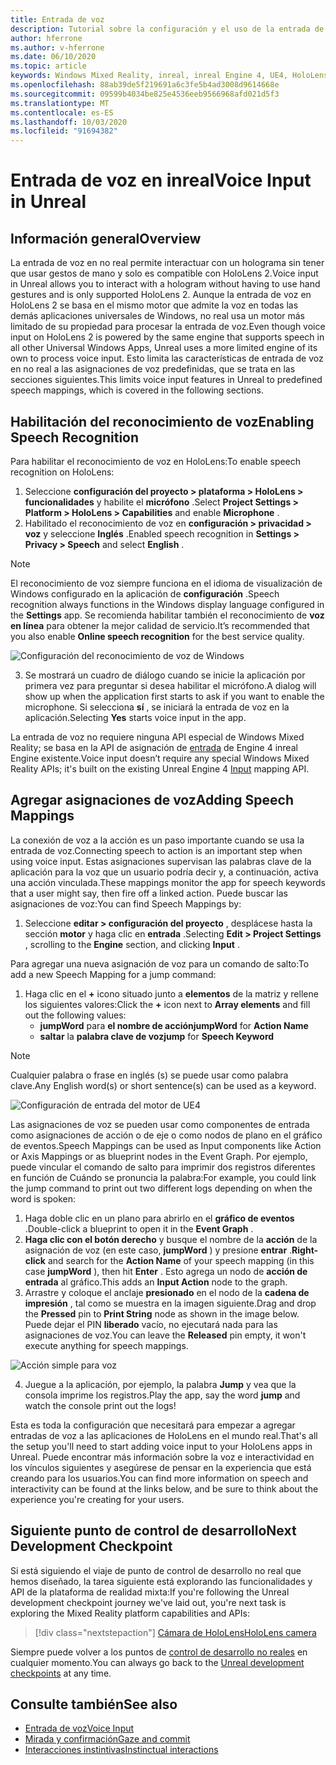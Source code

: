 ```yaml
---
title: Entrada de voz
description: Tutorial sobre la configuración y el uso de la entrada de voz en HoloLens 2 e inreal Engine
author: hferrone
ms.author: v-hferrone
ms.date: 06/10/2020
ms.topic: article
keywords: Windows Mixed Reality, inreal, inreal Engine 4, UE4, HoloLens 2, voz, entrada de voz, reconocimiento de voz, realidad mixta, desarrollo, características, documentación, guías, hologramas, desarrollo de juegos
ms.openlocfilehash: 88ab39de5f219691a6c3fe5b4ad3008d9614668e
ms.sourcegitcommit: 09599b4034be825e4536eeb9566968afd021d5f3
ms.translationtype: MT
ms.contentlocale: es-ES
ms.lasthandoff: 10/03/2020
ms.locfileid: "91694382"
---
```

# <a name="voice-input-in-unreal"></a><span data-ttu-id="300b6-104">Entrada de voz en inreal</span><span class="sxs-lookup"><span data-stu-id="300b6-104">Voice Input in Unreal</span></span>

## <a name="overview"></a><span data-ttu-id="300b6-105">Información general</span><span class="sxs-lookup"><span data-stu-id="300b6-105">Overview</span></span>
<span data-ttu-id="300b6-106">La entrada de voz en no real permite interactuar con un holograma sin tener que usar gestos de mano y solo es compatible con HoloLens 2.</span><span class="sxs-lookup"><span data-stu-id="300b6-106">Voice input in Unreal allows you to interact with a hologram without having to use hand gestures and is only supported HoloLens 2.</span></span> <span data-ttu-id="300b6-107">Aunque la entrada de voz en HoloLens 2 se basa en el mismo motor que admite la voz en todas las demás aplicaciones universales de Windows, no real usa un motor más limitado de su propiedad para procesar la entrada de voz.</span><span class="sxs-lookup"><span data-stu-id="300b6-107">Even though voice input on HoloLens 2 is powered by the same engine that supports speech in all other Universal Windows Apps, Unreal uses a more limited engine of its own to process voice input.</span></span> <span data-ttu-id="300b6-108">Esto limita las características de entrada de voz en no real a las asignaciones de voz predefinidas, que se trata en las secciones siguientes.</span><span class="sxs-lookup"><span data-stu-id="300b6-108">This limits voice input features in Unreal to predefined speech mappings, which is covered in the following sections.</span></span> 

## <a name="enabling-speech-recognition"></a><span data-ttu-id="300b6-109">Habilitación del reconocimiento de voz</span><span class="sxs-lookup"><span data-stu-id="300b6-109">Enabling Speech Recognition</span></span>

<span data-ttu-id="300b6-110">Para habilitar el reconocimiento de voz en HoloLens:</span><span class="sxs-lookup"><span data-stu-id="300b6-110">To enable speech recognition on HoloLens:</span></span>
1. <span data-ttu-id="300b6-111">Seleccione **configuración del proyecto > plataforma > HoloLens > funcionalidades** y habilite el **micrófono** .</span><span class="sxs-lookup"><span data-stu-id="300b6-111">Select **Project Settings > Platform > HoloLens > Capabilities** and enable **Microphone** .</span></span> 
2. <span data-ttu-id="300b6-112">Habilitado el reconocimiento de voz en **configuración > privacidad > voz** y seleccione **Inglés** .</span><span class="sxs-lookup"><span data-stu-id="300b6-112">Enabled speech recognition in **Settings > Privacy > Speech** and select **English** .</span></span>

> [!NOTE]
> <span data-ttu-id="300b6-113">El reconocimiento de voz siempre funciona en el idioma de visualización de Windows configurado en la aplicación de **configuración** .</span><span class="sxs-lookup"><span data-stu-id="300b6-113">Speech recognition always functions in the Windows display language configured in the **Settings** app.</span></span> <span data-ttu-id="300b6-114">Se recomienda habilitar también el reconocimiento de **voz en línea** para obtener la mejor calidad de servicio.</span><span class="sxs-lookup"><span data-stu-id="300b6-114">It’s recommended that you also enable **Online speech recognition** for the best service quality.</span></span>

![Configuración del reconocimiento de voz de Windows](images/unreal/speech-recognition-settings.png)

3. <span data-ttu-id="300b6-116">Se mostrará un cuadro de diálogo cuando se inicie la aplicación por primera vez para preguntar si desea habilitar el micrófono.</span><span class="sxs-lookup"><span data-stu-id="300b6-116">A dialog will show up when the application first starts to ask if you want to enable the microphone.</span></span> <span data-ttu-id="300b6-117">Si selecciona **sí** , se iniciará la entrada de voz en la aplicación.</span><span class="sxs-lookup"><span data-stu-id="300b6-117">Selecting **Yes** starts voice input in the app.</span></span>

<span data-ttu-id="300b6-118">La entrada de voz no requiere ninguna API especial de Windows Mixed Reality; se basa en la API de asignación de [entrada](https://docs.unrealengine.com/Gameplay/Input/index.html) de Engine 4 inreal Engine existente.</span><span class="sxs-lookup"><span data-stu-id="300b6-118">Voice input doesn’t require any special Windows Mixed Reality APIs; it's built on the existing Unreal Engine 4 [Input](https://docs.unrealengine.com/Gameplay/Input/index.html) mapping API.</span></span> 

## <a name="adding-speech-mappings"></a><span data-ttu-id="300b6-119">Agregar asignaciones de voz</span><span class="sxs-lookup"><span data-stu-id="300b6-119">Adding Speech Mappings</span></span>
<span data-ttu-id="300b6-120">La conexión de voz a la acción es un paso importante cuando se usa la entrada de voz.</span><span class="sxs-lookup"><span data-stu-id="300b6-120">Connecting speech to action is an important step when using voice input.</span></span> <span data-ttu-id="300b6-121">Estas asignaciones supervisan las palabras clave de la aplicación para la voz que un usuario podría decir y, a continuación, activa una acción vinculada.</span><span class="sxs-lookup"><span data-stu-id="300b6-121">These mappings monitor the app for speech keywords that a user might say, then fire off a linked action.</span></span> <span data-ttu-id="300b6-122">Puede buscar las asignaciones de voz:</span><span class="sxs-lookup"><span data-stu-id="300b6-122">You can find Speech Mappings by:</span></span>
1. <span data-ttu-id="300b6-123">Seleccione **editar > configuración del proyecto** , desplácese hasta la sección **motor** y haga clic en **entrada** .</span><span class="sxs-lookup"><span data-stu-id="300b6-123">Selecting **Edit > Project Settings** , scrolling to the **Engine** section, and clicking **Input** .</span></span>

<span data-ttu-id="300b6-124">Para agregar una nueva asignación de voz para un comando de salto:</span><span class="sxs-lookup"><span data-stu-id="300b6-124">To add a new Speech Mapping for a jump command:</span></span>
1. <span data-ttu-id="300b6-125">Haga clic en el **+** icono situado junto a **elementos** de la matriz y rellene los siguientes valores:</span><span class="sxs-lookup"><span data-stu-id="300b6-125">Click the **+** icon next to **Array elements** and fill out the following values:</span></span>
    * <span data-ttu-id="300b6-126">**jumpWord** para **el nombre de acción**</span><span class="sxs-lookup"><span data-stu-id="300b6-126">**jumpWord** for **Action Name**</span></span>
    * <span data-ttu-id="300b6-127">**saltar** la **palabra clave de voz**</span><span class="sxs-lookup"><span data-stu-id="300b6-127">**jump** for **Speech Keyword**</span></span>

> [!NOTE]
> <span data-ttu-id="300b6-128">Cualquier palabra o frase en inglés (s) se puede usar como palabra clave.</span><span class="sxs-lookup"><span data-stu-id="300b6-128">Any English word(s) or short sentence(s) can be used as a keyword.</span></span> 

![Configuración de entrada del motor de UE4](images/unreal/engine-input.png)

<span data-ttu-id="300b6-130">Las asignaciones de voz se pueden usar como componentes de entrada como asignaciones de acción o de eje o como nodos de plano en el gráfico de eventos.</span><span class="sxs-lookup"><span data-stu-id="300b6-130">Speech Mappings can be used as Input components like Action or Axis Mappings or as blueprint nodes in the Event Graph.</span></span> <span data-ttu-id="300b6-131">Por ejemplo, puede vincular el comando de salto para imprimir dos registros diferentes en función de Cuándo se pronuncia la palabra:</span><span class="sxs-lookup"><span data-stu-id="300b6-131">For example, you could link the jump command to print out two different logs depending on when the word is spoken:</span></span>

1. <span data-ttu-id="300b6-132">Haga doble clic en un plano para abrirlo en el **gráfico de eventos** .</span><span class="sxs-lookup"><span data-stu-id="300b6-132">Double-click a blueprint to open it in the **Event Graph** .</span></span>
2. <span data-ttu-id="300b6-133">**Haga clic con el botón derecho** y busque el nombre de la **acción** de la asignación de voz (en este caso, **jumpWord** ) y presione **entrar** .</span><span class="sxs-lookup"><span data-stu-id="300b6-133">**Right-click** and search for the **Action Name** of your speech mapping (in this case **jumpWord** ), then hit **Enter** .</span></span> <span data-ttu-id="300b6-134">Esto agrega un nodo de **acción de entrada** al gráfico.</span><span class="sxs-lookup"><span data-stu-id="300b6-134">This adds an **Input Action** node to the graph.</span></span>
3. <span data-ttu-id="300b6-135">Arrastre y coloque el anclaje **presionado** en el nodo de la **cadena de impresión** , tal como se muestra en la imagen siguiente.</span><span class="sxs-lookup"><span data-stu-id="300b6-135">Drag and drop the **Pressed** pin to **Print String** node as shown in the image below.</span></span> <span data-ttu-id="300b6-136">Puede dejar el PIN **liberado** vacío, no ejecutará nada para las asignaciones de voz.</span><span class="sxs-lookup"><span data-stu-id="300b6-136">You can leave the **Released** pin empty, it won't execute anything for speech mappings.</span></span>
 
![Acción simple para voz](images/unreal/voice-input-img-03.png)

4. <span data-ttu-id="300b6-138">Juegue a la aplicación, por ejemplo, la palabra **Jump** y vea que la consola imprime los registros.</span><span class="sxs-lookup"><span data-stu-id="300b6-138">Play the app, say the word **jump** and watch the console print out the logs!</span></span>

<span data-ttu-id="300b6-139">Esta es toda la configuración que necesitará para empezar a agregar entradas de voz a las aplicaciones de HoloLens en el mundo real.</span><span class="sxs-lookup"><span data-stu-id="300b6-139">That's all the setup you'll need to start adding voice input to your HoloLens apps in Unreal.</span></span> <span data-ttu-id="300b6-140">Puede encontrar más información sobre la voz e interactividad en los vínculos siguientes y asegúrese de pensar en la experiencia que está creando para los usuarios.</span><span class="sxs-lookup"><span data-stu-id="300b6-140">You can find more information on speech and interactivity can be found at the links below, and be sure to think about the experience you're creating for your users.</span></span>

## <a name="next-development-checkpoint"></a><span data-ttu-id="300b6-141">Siguiente punto de control de desarrollo</span><span class="sxs-lookup"><span data-stu-id="300b6-141">Next Development Checkpoint</span></span>

<span data-ttu-id="300b6-142">Si está siguiendo el viaje de punto de control de desarrollo no real que hemos diseñado, la tarea siguiente está explorando las funcionalidades y API de la plataforma de realidad mixta:</span><span class="sxs-lookup"><span data-stu-id="300b6-142">If you're following the Unreal development checkpoint journey we've laid out, you're next task is exploring the Mixed Reality platform capabilities and APIs:</span></span> 

> [!div class="nextstepaction"]
> [<span data-ttu-id="300b6-143">Cámara de HoloLens</span><span class="sxs-lookup"><span data-stu-id="300b6-143">HoloLens camera</span></span>](unreal-hololens-camera.md)

<span data-ttu-id="300b6-144">Siempre puede volver a los puntos de [control de desarrollo no reales](unreal-development-overview.md#2-core-building-blocks) en cualquier momento.</span><span class="sxs-lookup"><span data-stu-id="300b6-144">You can always go back to the [Unreal development checkpoints](unreal-development-overview.md#2-core-building-blocks) at any time.</span></span>

## <a name="see-also"></a><span data-ttu-id="300b6-145">Consulte también</span><span class="sxs-lookup"><span data-stu-id="300b6-145">See also</span></span>
* [<span data-ttu-id="300b6-146">Entrada de voz</span><span class="sxs-lookup"><span data-stu-id="300b6-146">Voice Input</span></span>](../../design/voice-input.md)
* [<span data-ttu-id="300b6-147">Mirada y confirmación</span><span class="sxs-lookup"><span data-stu-id="300b6-147">Gaze and commit</span></span>](../../design/gaze-and-commit.md)
* [<span data-ttu-id="300b6-148">Interacciones instintivas</span><span class="sxs-lookup"><span data-stu-id="300b6-148">Instinctual interactions</span></span>](../../design/interaction-fundamentals.md)

